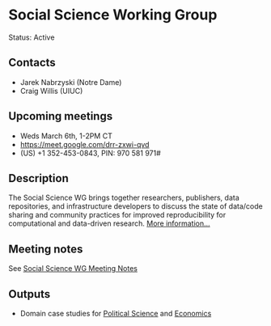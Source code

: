 # Social Science Working Group
Status: Active

## Contacts
* Jarek Nabrzyski (Notre Dame)
* Craig Willis (UIUC)

## Upcoming meetings

* Weds March 6th, 1-2PM CT
* https://meet.google.com/drr-zxwi-qvd
* (‪US‬) +1 352-453-0843‬, PIN: ‪970 581 971#‬

## Description 
The Social Science WG brings together researchers, publishers, data repositories, and infrastructure developers to discuss the state of data/code sharing and community practices for improved reproducibility for computational and data-driven research. [More information...](about.md)

## Meeting notes

See [Social Science WG Meeting Notes](https://docs.google.com/document/d/1RTiwDKqDA-BvUBjvPAau8D_Nk6lP_xyKIypZHlvOI1U/edit?usp=sharing)

## Outputs
* Domain case studies for [Political Science](https://docs.google.com/document/d/1AKL3DHWYMa24zDsbsEkpqlscBc3V1_B7Tni3rAPkAvg/) and [Economics](https://docs.google.com/document/d/1D6Ng436Du3aRDLgrHIcJr28DgFGwjLXeu1uTzyKxbnY/)
